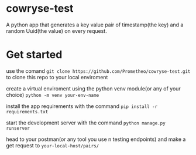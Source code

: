 # cowryse-test
A python app that generates a key value pair of timestamp(the key) and a random Uuid(the value) on every request.

# Get started
use the comand `git clone https://github.com/Prometheo/cowryse-test.git` to clone this repo to your local enviroment

create a virtual enviroment using the python venv module(or any of your choice) `python -m venv your-env-name`

install the app requirements with the command `pip install -r requirements.txt`

start the development server with the command `python manage.py runserver`

head to your postman(or any tool you use n testing endpoints) and make a get request to `your-local-host/pairs/`

